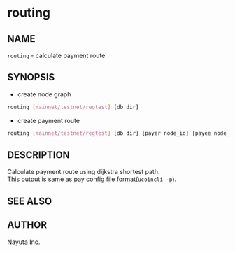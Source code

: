 # routing

## NAME

`routing` - calculate payment route

## SYNOPSIS

* create node graph

```bash
routing [mainnet/testnet/regtest] [db dir]
```

* create payment route

```bash
routing [mainnet/testnet/regtest] [db dir] [payer node_id] [payee node_id] [amount msat] <[min_final_cltv_expiry]>
```

## DESCRIPTION

Calculate payment route using dijkstra shortest path.  
This output is same as pay config file format(`ucoincli -p`).

## SEE ALSO

## AUTHOR

Nayuta Inc.
